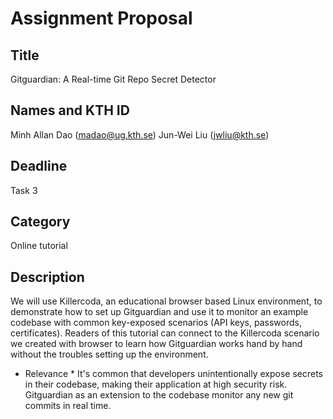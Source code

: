 # Assignment Proposal

## Title
Gitguardian: A Real-time Git Repo Secret Detector

## Names and KTH ID
Minh Allan Dao (madao@ug.kth.se)
Jun-Wei Liu (jwliu@kth.se)

## Deadline
Task 3

## Category
Online tutorial

## Description
We will use Killercoda, an educational browser based Linux environment, to demonstrate how to set up Gitguardian and use it to monitor an example codebase with common key-exposed scenarios (API keys, passwords, certificates). Readers of this tutorial can connect to the Killercoda scenario we created with browser to learn how Gitguardian works hand by hand without the troubles setting up the environment.

* Relevance *
It's common that developers unintentionally expose secrets in their codebase, making their application at high security risk. Gitguardian as an extension to the codebase monitor any new git commits in real time.
